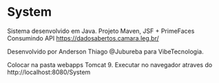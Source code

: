 # System

Sistema desenvolvido em Java.
Projeto Maven, JSF + PrimeFaces 
Consumindo API https://dadosabertos.camara.leg.br/

Desenvolvido por Anderson Thiago @Jubureba para VibeTecnologia.

Colocar na pasta webapps Tomcat 9.
Executar no navegador atraves do http://localhost:8080/System
